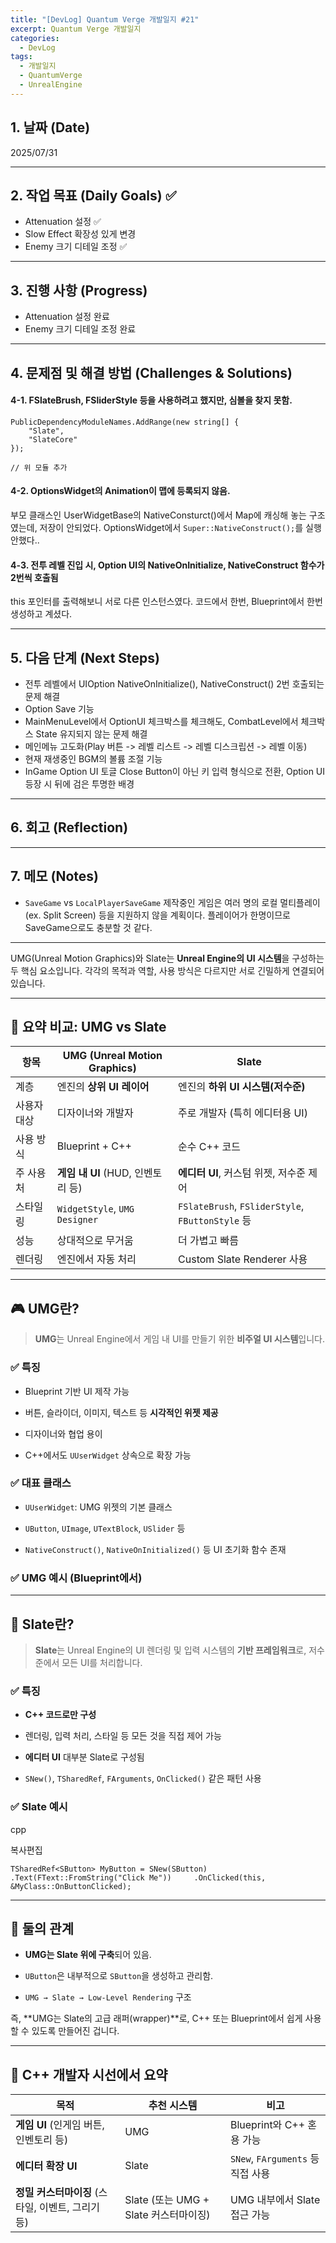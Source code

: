 ```yaml
---
title: "[DevLog] Quantum Verge 개발일지 #21"
excerpt: Quantum Verge 개발일지
categories:
  - DevLog
tags:
  - 개발일지
  - QuantumVerge
  - UnrealEngine
---
```

## 1. 날짜 (Date)

2025/07/31

---

## 2. 작업 목표 (Daily Goals) ✅

- Attenuation 설정 ✅
- Slow Effect 확장성 있게 변경
- Enemy 크기 디테일 조정 ✅

---

## 3. 진행 사항 (Progress)

- Attenuation 설정 완료
- Enemy 크기 디테일 조정 완료

---

## 4. 문제점 및 해결 방법 (Challenges & Solutions)

#### 4-1. FSlateBrush, FSliderStyle 등을 사용하려고 했지만, 심볼을 찾지 못함.
```text
PublicDependencyModuleNames.AddRange(new string[] {
    "Slate", 
    "SlateCore"
});

// 위 모듈 추가
```

#### 4-2. OptionsWidget의 Animation이 맵에 등록되지 않음.

부모 클래스인 UserWidgetBase의 NativeConsturct()에서 Map에 캐싱해 놓는 구조였는데, 저장이 안되었다. OptionsWidget에서 `Super::NativeConstruct();`를 실행 안했다..


#### 4-3. 전투 레벨 진입 시, Option UI의 NativeOnInitialize, NativeConstruct 함수가 2번씩 호출됨

this 포인터를 출력해보니 서로 다른 인스턴스였다. 코드에서 한번, Blueprint에서 한번 생성하고 계셨다.

---

## 5. 다음 단계 (Next Steps)

- 전투 레벨에서 UIOption NativeOnInitialize(), NativeConstruct() 2번 호출되는 문제 해결
- Option Save 기능
- MainMenuLevel에서 OptionUI 체크박스를 체크해도, CombatLevel에서 체크박스 State 유지되지 않는 문제 해결 
- 메인메뉴 고도화(Play 버튼 -> 레벨 리스트 -> 레벨 디스크립션 -> 레벨 이동)
- 현재 재생중인 BGM의 볼륨 조절 기능
- InGame Option UI 토글 Close Button이 아닌 키 입력 형식으로 전환, Option UI 등장 시 뒤에 검은 투명한 배경 

---


## 6. 회고 (Reflection)



---

## 7. 메모 (Notes)

- `SaveGame` vs `LocalPlayerSaveGame`
제작중인 게임은 여러 명의 로컬 멀티플레이(ex. Split Screen) 등을 지원하지 않을 계획이다. 플레이어가 한명이므로 SaveGame으로도 충분할 것 같다.

---
UMG(Unreal Motion Graphics)와 Slate는 **Unreal Engine의 UI 시스템**을 구성하는 두 핵심 요소입니다. 각각의 목적과 역할, 사용 방식은 다르지만 서로 긴밀하게 연결되어 있습니다.

---

## 🧩 요약 비교: UMG vs Slate

| 항목     | **UMG (Unreal Motion Graphics)** | **Slate**                                       |
| ------ | -------------------------------- | ----------------------------------------------- |
| 계층     | 엔진의 **상위 UI 레이어**                | 엔진의 **하위 UI 시스템(저수준)**                          |
| 사용자 대상 | 디자이너와 개발자                        | 주로 개발자 (특히 에디터용 UI)                             |
| 사용 방식  | Blueprint + C++                  | 순수 C++ 코드                                       |
| 주 사용처  | **게임 내 UI** (HUD, 인벤토리 등)        | **에디터 UI**, 커스텀 위젯, 저수준 제어                      |
| 스타일링   | `WidgetStyle`, `UMG Designer`    | `FSlateBrush`, `FSliderStyle`, `FButtonStyle` 등 |
| 성능     | 상대적으로 무거움                        | 더 가볍고 빠름                                        |
| 렌더링    | 엔진에서 자동 처리                       | Custom Slate Renderer 사용                        |

---

## 🎮 UMG란?

> **UMG**는 Unreal Engine에서 게임 내 UI를 만들기 위한 **비주얼 UI 시스템**입니다.

### ✅ 특징

- Blueprint 기반 UI 제작 가능
    
- 버튼, 슬라이더, 이미지, 텍스트 등 **시각적인 위젯 제공**
    
- 디자이너와 협업 용이
    
- C++에서도 `UUserWidget` 상속으로 확장 가능
    

### ✅ 대표 클래스

- `UUserWidget`: UMG 위젯의 기본 클래스
    
- `UButton`, `UImage`, `UTextBlock`, `USlider` 등
    
- `NativeConstruct()`, `NativeOnInitialized()` 등 UI 초기화 함수 존재
    

### ✅ UMG 예시 (Blueprint에서)

---

## 🧱 Slate란?

> **Slate**는 Unreal Engine의 UI 렌더링 및 입력 시스템의 **기반 프레임워크**로, 저수준에서 모든 UI를 처리합니다.

### ✅ 특징

- **C++ 코드로만 구성**
    
- 렌더링, 입력 처리, 스타일 등 모든 것을 직접 제어 가능
    
- **에디터 UI** 대부분 Slate로 구성됨
    
- `SNew()`, `TSharedRef`, `FArguments`, `OnClicked()` 같은 패턴 사용
    

### ✅ Slate 예시

cpp

복사편집

`TSharedRef<SButton> MyButton = SNew(SButton)     .Text(FText::FromString("Click Me"))     .OnClicked(this, &MyClass::OnButtonClicked);`

---

## 🧬 둘의 관계

- **UMG는 Slate 위에 구축**되어 있음.
    
- `UButton`은 내부적으로 `SButton`을 생성하고 관리함.
    
- `UMG → Slate → Low-Level Rendering` 구조
    

즉, **UMG는 Slate의 고급 래퍼(wrapper)**로, C++ 또는 Blueprint에서 쉽게 사용할 수 있도록 만들어진 겁니다.

---

## 🔧 C++ 개발자 시선에서 요약

| 목적                              | 추천 시스템                        | 비고                           |
| ------------------------------- | ----------------------------- | ---------------------------- |
| **게임 UI** (인게임 버튼, 인벤토리 등)      | UMG                           | Blueprint와 C++ 혼용 가능         |
| **에디터 확장 UI**                   | Slate                         | `SNew`, `FArguments` 등 직접 사용 |
| **정밀 커스터마이징** (스타일, 이벤트, 그리기 등) | Slate (또는 UMG + Slate 커스터마이징) | UMG 내부에서 Slate 접근 가능         |
